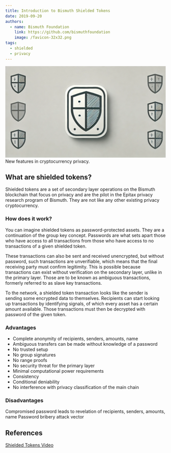 ```yaml
---
title: Introduction to Bismuth Shielded Tokens
date: 2019-09-20
authors:
  - name: Bismuth Foundation
    link: https://github.com/bismuthfoundation
    image: /favicon-32x32.png
tags:
  - shielded
  - privacy
---
```

![](/images/2019-09-20-shielded-tokens.webp)
New features in cryptocurrency privacy.
<!--more-->

## What are shielded tokens?
Shielded tokens are a set of secondary layer operations on the Bismuth blockchain that focus on privacy and are the pilot in the Epitax privacy research program of Bismuth. They are not like any other existing privacy cryptocurrency.

### How does it work?
You can imagine shielded tokens as password-protected assets. They are a continuation of the group key concept. Passwords are what sets apart those who have access to all transactions from those who have access to no transactions of a given shielded token.

These transactions can also be sent and received unencrypted, but without password, such transactions are unverifiable, which means that the final receiving party must confirm legitimity. This is possible because transactions can exist without verification on the secondary layer, unlike in the primary layer. Those are to be known as ambiguous transactions, formerly referred to as slave key transactions.

To the network, a shielded token transaction looks like the sender is sending some encrypted data to themselves. Recipients can start looking up transactions by identifying signals, of which every asset has a certain amount available. Those transactions must then be decrypted with password of the given token.

### Advantages
* Complete anonymity of recipients, senders, amounts, name
* Ambiguous transfers can be made without knowledge of a password
* No trusted setup
* No group signatures
* No range proofs
* No security threat for the primary layer
* Minimal computational power requirements
* Consistency
* Conditional deniability
* No interference with privacy classification of the main chain

### Disadvantages
Compromised password leads to revelation of recipients, senders, amounts, name
Password bribery attack vector

## References

[Shielded Tokens Video](https://www.youtube.com/watch?v=SHNQHmZZKdo)